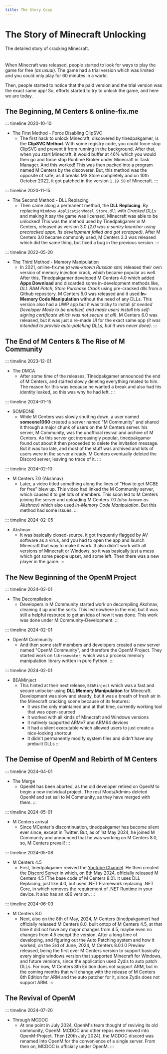 ```yaml
---
title: The Story Copy
---
```


# The Story of Minecraft Unlocking

The detailed story of cracking Minecraft.

<div class="tip custom-block" style="padding-top: 8px">

When Minecraft was released, people started to look for ways to play the game for free *(as usual)*. The game had a trial version which was limited and you could only play for 60 minutes in a world.

Then, people started to notice that the paid version and the trial version was the exact same app! So, efforts started to try to unlock the game, and here we are today.
</div>

## The Beginning, M Centers & online-fix.me

::: timeline 2020-10-10
- The First Method - Force Disabling ClipSVC
  - The first hack to unlock Minecraft, discovered by tinedpakgamer, is the **ClipSVC Method**. With some registry code, you could force stop ClipSVC and prevent it from running in the background. After that, when you start Minecraft, it would buffer at 46% which you would then go and force stop Runtime Broker under Minecraft in Task Manager. And this worked! This was then packed into a program named M Centers by the discoverer. But, this method was the opposite of safe, as it breaks MS Store completely and on 10th October 2022, it got patched in the version `1.19.50` of Minecraft.
:::

::: timeline 2020-11-15
- The Second Method - DLL Replacing
  - Then came along a permanent method, the **DLL Replacing**. By replacing `Windows.ApplicationModel.Store.dll` with *Cracked DLLs* and making it say the game was licensed, Minecraft was able to be unlocked! This was the method used by Tinedpakgamer in M Centers, released as version 3.0 *(2.0 was a sentry launcher using precracked appx. Its development failed and got scrapped)*. After M Centers 3.0 became commonly used, M Centers 3.3 was released which did the same thing, but fixed a bug in the previous version.
:::

::: timeline 2022-05-20
- The Third Method - Memory Manipulation
  - In 2021, online-fix.me *(a well-known Russian site)* released their own version of memory injection crack, which became popular as well. After this, Tinedpakgamer developed M Centers 4.0 which added **Appx Download** and discarded some in-development methods like, *DLL RAM Patch*, *Store Purchase Crack* using pre-cracked dlls from a Github repository. M Centers 5.0 was released and it used **In-Memory Code Manipulation** without the need of any DLLs. This version also had a UWP app but it was tricky to install *(it needed Developer Mode to be enabled, and made users install his self-signing certificate which was not secure at all)*. M Centers 6.0 was released, but it was just a re-made UI for the exact same app *(it was intended to provide auto-patching DLLs, but it was never done)*.
:::

## The End of M Centers & The Rise of M Community

::: timeline 2023-12-01
- The DMCA
  - After some time of the releases, Tinedpakgamer announced the end of M Centers, and started slowly deleting everything related to him. The reason for this was because he wanted a break and also had his identity leaked, so this was why he had left.
:::

::: timeline 2024-01-15
- SOMEONE
  - While M Centers was slowly shutting down, a user named **someone1060** created a server named "M Community" and shared it through a major chunk of users on the M Centers server. his server, M Community, was the unofficial revival and archive of M Centers. As this server got increasingly popular, tinedpakgamer found out about it then proceeded to delete the invitation message. But it was too late, and most of the stuff was archived and lots of users were in the server already. M Centers eventually deleted the Discord server, leaving no trace of it.
:::

::: timeline 2024-02-10
- M Centers 7.0 (Akshnav)
  - Later, a video titled something along the lines of "How to get MCBE for free" blew up. This video had linked the M Community server, which caused it to get lots of members. This soon led to M Centers joining the server and uploading M Centers 7.0 *(also known as Akshnav)* which also used *In-Memory Code Manipulation*. But this method had some issues.
:::

::: timeline 2024-02-05
- Akshnav
  - It was basically closed-source, it got frequently flagged by AV software as a virus, and you had to open the app and launch Minecraft that way to make it work. It also didn't work with all versions of Minecraft or Windows, so it was basically just a mess which got some people upset, and some left. Then there was a new player in the game.
:::

## The New Beginning of the OpenM Project

::: timeline 2024-02-01
- The Decompilation
  - Developers in M Community started work on decompiling Akshnav, cleaning it up and the sorts. This led nowhere in the end, but it was still a helpful resource to get an idea of how it was done. This work was done under M Community-Development.
:::

::: timeline 2024-02-01
- OpenM Community
  - And then some staff members and developers created a new server named "OpenM Community", and therefore the OpenM Project. They started work on `librosewater`, which was a process memory manipulation library written in pure Python.
:::

::: timeline 2024-02-01
- BEAMinject
  - This hinted at their next release, `BEAMinject` which was a fast and secure unlocker using **DLL Memory Manipulation** for Minecraft. Development was slow and steady, but it was a breath of fresh air in the Minecraft cracking scene because of its features:
    - It *was* the only maintained and at that time, currently working tool that was open-sourced
    - It worked with all kinds of Minecraft and Windows versions
    - It natively supported ARMv7 and ARM64 devices
    - It had a silent executable which allowed users to just create a nice-looking shortcut
    - It didn't permanently modify system files and didn't have any prebuilt DLLs
:::

## The Demise of OpenM and Rebirth of M Centers

::: timeline 2024-04-01
- The Merge
  - OpenM has been aborted, as the old developer retired on OpenM to begin a new individual project. The rest Mods/Admins deleted OpenM and set sail to M Community, as they have merged with them.
:::

::: timeline 2024-05-01
- M Centers arrival
  - Since MCenter's discontinuation, tinedpakgamer has become silent ever since, except in Twitter. But, as of 1st May 2024, he joined M Community and announced that he was working on M Centers 8.0, so, M Centers prevail!
:::

::: timeline 2024-05-08
- M Centers 4.5
  - First, tinedpakgamer revived the [Youtube Channel](https://www.youtube.com/channel/UCM1jM7NWXvt8roj8mzMvhfw). He then created the [Discord Server](https://dsc.gg/mcenters) in which, on 8th May 2024, officially released M Centers 4.5 [The base code of M Centers 8.0]. It uses DLL Replacing, just like 4.0, but used .NET Framework replacing .NET Core, in which removes the requirement of .NET Runtime in your device. It also has an x86 version.
:::

::: timeline 2024-06-03
- M Centers 8.0
  - Next, also on the 8th of May, 2024, M Centers (tinedpakgamer) had officially released M Centers 8.0, built ontop of M Centers 4.5, at that time it did not have any major changes from 4.5, maybe even no changes from 4.5 except the version. After a long time of developing, and figuring out the Auto Patching system and how it worked, on the 3rd of June, 2024, M Centers 8.0.1.0 Preview released, being the first ever M Centers version to support basically every single windows version that supported Minecraft for Windows, and future versions, since the application used Zydis to auto patch DLLs. For now, M Centers 8th Edition does not support ARM, but in the coming months that will change with the release of M Centers 8th Edition for ARM and the auto patcher for it, since Zydis does not support ARM.
:::

## The Revival of OpenM

::: timeline 2024-07-20
- Through MCDOC
  - At one point in July 2024, OpenM's team thought of reviving its old community, OpenM. MCDOC and other repos were moved into OpenM-Project. Then [20th July 2024], the MCDOC discord was renamed into OpenM for the convenience of a single server. From then on, MCDOC is officially under OpenM.
:::
